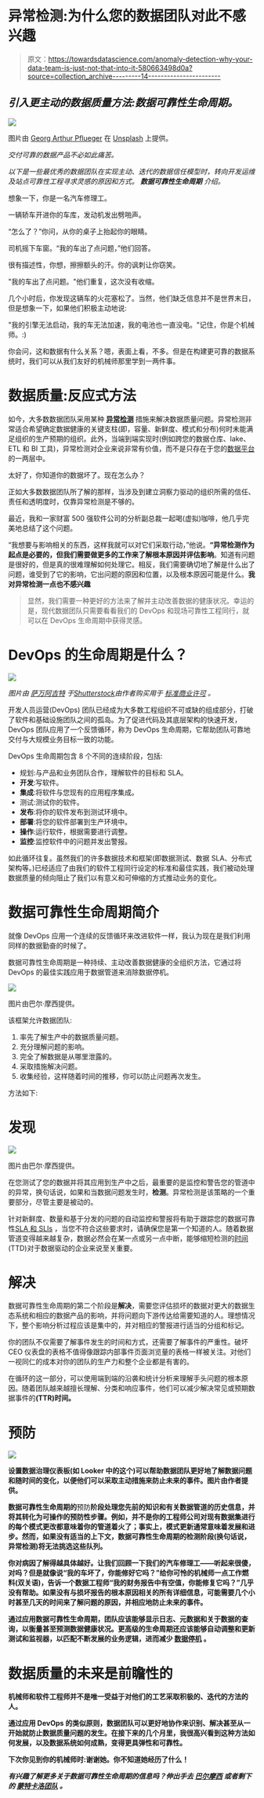 # 异常检测:为什么您的数据团队对此不感兴趣

> 原文：<https://towardsdatascience.com/anomaly-detection-why-your-data-team-is-just-not-that-into-it-580663498d0a?source=collection_archive---------14----------------------->

## ***引入更主动的数据质量方法:数据可靠性生命周期。***

![](img/11f7443bf5079a4f8b244cd3cd7ae2fc.png)

图片由 [Georg Arthur Pflueger](https://unsplash.com/photos/VPSneKirzJE) 在 [Unsplash](http://www.unsplash.com) 上提供。

*交付可靠的数据产品不必如此痛苦。*

*以下是一些最优秀的数据团队在实现主动、迭代的数据信任模型时，转向开发运维及站点可靠性工程寻求灵感的原因和方式。* ***数据可靠性生命周期*** *介绍。*

想象一下，你是一名汽车修理工。

一辆轿车开进你的车库，发动机发出劈啪声。

“怎么了？”你问，从你的桌子上抬起你的眼睛。

司机摇下车窗。“我的车出了点问题，”他们回答。

很有描述性，你想，擦擦额头的汗。你的讽刺让你窃笑。

"我的车出了点问题。"他们重复，这次没有收缩。

几个小时后，你发现这辆车的火花塞松了。当然，他们缺乏信息并不是世界末日，但是想象一下，如果他们积极主动地说:

"我的引擎无法启动，我的车无法加速，我的电池也一直没电。"记住，你是个机械师。:)

你会问，这和数据有什么关系？嗯，表面上看，不多。但是在构建更可靠的数据系统时，我们可以从我们友好的机械师那里学到一两件事。

# 数据质量:反应式方法

如今，大多数数据团队采用某种 [**异常检测**](/anomaly-detection-for-dummies-15f148e559c1) 措施来解决数据质量问题。异常检测非常适合希望确定数据健康的关键支柱(即，容量、新鲜度、模式和分布)何时未能满足组织的生产预期的组织。此外，当端到端实现时(例如跨您的数据仓库、lake、ETL 和 BI 工具)，异常检测对企业来说非常有价值，而不是只存在于您的[数据平台](https://www.montecarlodata.com/the-quick-and-dirty-guide-to-building-your-data-platform/)的一两层中。

太好了，你知道你的数据坏了。现在怎么办？

正如大多数数据团队所了解的那样，当涉及到建立洞察力驱动的组织所需的信任、责任和透明度时，仅靠异常检测是不够的。

最近，我和一家财富 500 强软件公司的分析副总裁一起喝(虚拟)咖啡，他几乎完美地总结了这个问题。

“我想要与影响相关的东西，这样我就可以对它们采取行动，”他说。**“异常检测作为起点是必要的，但我们需要做更多的工作来了解根本原因并评估影响**。知道有问题是很好的，但是真的很难理解如何处理它。相反，我们需要确切地了解是什么出了问题，谁受到了它的影响，它出问题的原因和位置，以及根本原因可能是什么。**我对异常检测一点也不感兴趣**

> 显然，我们需要一种更好的方法来了解并主动改善数据的健康状况。幸运的是，现代数据团队只需要看看我们的 DevOps 和现场可靠性工程同行，就可以在 DevOps 生命周期中获得灵感。

# DevOps 的生命周期是什么？

![](img/17e5be281af0f4599e56079bb5ac52da.png)

*图片由* [*萨万阿吉特*](https://www.shutterstock.com/image-vector/devops-process-8-stages-software-development-1957460119) *于*[*Shutterstock*](https://www.shutterstock.com/)*由作者购买用于* [*标准商业许可*](https://www.shutterstock.com/license) *。*

开发人员运营(DevOps) 团队已经成为大多数工程组织不可或缺的组成部分，打破了软件和基础设施团队之间的孤岛。为了促进代码及其底层架构的快速开发，DevOps 团队应用了一个反馈循环，称为 DevOps 生命周期，它帮助团队可靠地交付与大规模业务目标一致的功能。

DevOps 生命周期包含 8 个不同的连续阶段，包括:

*   规划:与产品和业务团队合作，理解软件的目标和 SLA。
*   **开发**:写软件。
*   **集成**:将软件与您现有的应用程序集成。
*   测试:测试你的软件。
*   **发布**:将你的软件发布到测试环境中。
*   **部署**:将您的软件部署到生产环境中。
*   **操作**:运行软件，根据需要进行调整。
*   **监控**:监控软件中的问题并发出警报。

如此循环往复。虽然我们的许多数据技术和框架(即数据测试、数据 SLA、分布式架构等。)已经适应了由我们的软件工程同行设定的标准和最佳实践，我们被动处理数据质量的倾向阻止了我们以有意义和可伸缩的方式推动业务的变化。

# 数据可靠性生命周期简介

就像 DevOps 应用一个连续的反馈循环来改进软件一样，我认为现在是我们利用同样的数据勤奋的时候了。

数据可靠性生命周期是一种持续、主动改善数据健康的全组织方法，它通过将 DevOps 的最佳实践应用于数据管道来消除数据停机。

![](img/fbe405793ba0f6a777b65a3e7789fe11.png)

图片由巴尔·摩西提供。

该框架允许数据团队:

1.  率先了解生产中的数据质量问题。
2.  充分理解问题的影响。
3.  完全了解数据是从哪里泄露的。
4.  采取措施解决问题。
5.  收集经验，这样随着时间的推移，你可以防止问题再次发生。

方法如下:

# 发现

![](img/375fc6f9c2531203e1219e5f045e7dce.png)

图片由巴尔·摩西提供。

在您测试了您的数据并将其应用到生产中之后，最重要的是监控和警告您的管道中的异常，换句话说，如果和当数据问题发生时，**检测**。异常检测是该策略的一个重要部分，尽管主要是被动的。

针对新鲜度、数量和基于分发的问题的自动监控和警报将有助于跟踪您的数据可靠性[SLA 和 SLIs](https://www.montecarlodata.com/how-to-make-your-data-pipelines-more-reliable-with-slas/) ，当您不符合这些要求时，请确保您是第一个知道的人。随着数据管道变得越来越复杂，数据必然会在某一点或另一点中断，能够缩短检测的[时间](https://www.montecarlodata.com/data-quality-you-are-measuring-it-wrong/#:~:text=Time-to-detection%20(TTD)) (TTD)对于数据驱动的企业来说至关重要。

# 解决

数据可靠性生命周期的第二个阶段是**解决**，需要您评估损坏的数据对更大的数据生态系统和相应的数据产品的影响，并将问题向下游传达给需要知道的人。理想情况下，整个影响分析过程应该是集中的，并对相应的警报进行适当的分组和标记。

你的团队不仅需要了解事件发生的时间和方式，还需要了解事件的严重性。破坏 CEO 仪表盘的表格不值得像跟踪内部事件页面浏览量的表格一样被关注。对他们一视同仁的成本对你的团队的生产力和整个企业都是有害的。

在循环的这一部分，可以使用端到端的沿袭和统计分析来理解手头问题的根本原因。随着团队越来越擅长理解、分类和响应事件，他们可以减少解决常见或预期数据事件的[](https://www.montecarlodata.com/data-quality-you-are-measuring-it-wrong/#:~:text=Time-to-resolution%20(TTR))**(TTR)时间。**

# **预防**

**![](img/aeb8a8cb0297bea82435f12ac327f927.png)**

**设置数据治理仪表板(如 Looker 中的这个)可以帮助数据团队更好地了解数据问题和随时间的变化，以便他们可以采取主动措施来防止未来的事件。图片由作者提供。**

**数据可靠性生命周期的**预防**阶段处理您先前的知识和有关数据管道的历史信息，并将其转化为可操作的预防性步骤。例如，并不是你的工程师公司对现有数据集进行的每个模式更改都意味着你的管道着火了；事实上，模式更新通常意味着发展和进步。然而，如果没有适当的上下文，数据可靠性生命周期的检测阶段(换句话说，异常检测)将无法挑选这些队列。**

****你对病因了解得越具体越好。让我们回顾一下我们的汽车修理工——听起来很傻，对吗？但是就像说“我的车坏了，你能修好它吗？”给你可怜的机械师一点工作燃料(双关语)，告诉一个数据工程师“我的财务报告中有空值，你能修复它吗？”几乎没有帮助。如果没有与损坏报告的根本原因相关的所有详细信息，可能需要几个小时甚至几天的时间来了解问题的原因，并相应地防止未来的事件。****

**通过应用数据可靠性生命周期，团队应该能够显示日志、元数据和关于数据的查询，以衡量甚至预测数据健康状况。更高级的生命周期还应该能够自动调整和更新测试和监视器，以匹配不断发展的业务逻辑，进而减少 [**数据停机**](https://www.montecarlodata.com/the-rise-of-data-downtime/) 。**

# **数据质量的未来是前瞻性的**

**机械师和软件工程师并不是唯一受益于对他们的工艺采取积极的、迭代的方法的人。**

**通过应用 DevOps 的类似原则，数据团队可以更好地协作来识别、解决甚至从一开始就防止数据质量问题的发生。在接下来的几个月里，我很高兴看到这种方法如何发展，以及数据系统如何成熟，变得更具弹性和可靠性。**

**下次你见到你的机械师时:谢谢她。你不知道她经历了什么！**

*****有兴趣了解更多关于数据可靠性生命周期的信息吗？伸出手去*** [***巴尔摩西***](https://www.linkedin.com/in/barrmoses) ***或者剩下的*** [***蒙特卡洛团队***](https://www.montecarlodata.com/) ***。*****